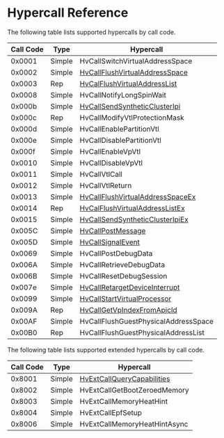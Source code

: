 # Hypercall Reference

The following table lists supported hypercalls by call code.

| Call Code | Type    | Hypercall                                                                           |
|-----------|---------|-------------------------------------------------------------------------------------|
| 0x0001    | Simple  | HvCallSwitchVirtualAddressSpace                                                     |
| 0x0002    | Simple  | [HvCallFlushVirtualAddressSpace](HvCallFlushVirtualAddressSpace.md)                 |
| 0x0003    | Rep     | [HvCalFlushVirtualAddressList](HvCalFlushVirtualAddressList.md)                     |
| 0x0008    | Simple  | HvCallNotifyLongSpinWait                                                            |
| 0x000b    | Simple  | [HvCallSendSyntheticClusterIpi](HvCallSendSyntheticClusterIpi.md)                   |
| 0x000c    | Rep     | HvCallModifyVtlProtectionMask                                                       |
| 0x000d    | Simple  | HvCallEnablePartitionVtl                                                            |
| 0x000e    | Simple  | HvCallDisablePartitionVtl                                                           |
| 0x000f    | Simple  | HvCallEnableVpVtl                                                                   |
| 0x0010    | Simple  | HvCallDisableVpVtl                                                                  |
| 0x0011    | Simple  | HvCallVtlCall                                                                       |
| 0x0012    | Simple  | HvCallVtlReturn                                                                     |
| 0x0013    | Simple  | [HvCallFlushVirtualAddressSpaceEx](HvCallFlushVirtualAddressSpaceEx.md)             |
| 0x0014    | Rep     | [HvCalFlushVirtualAddressListEx](HvCalFlushVirtualAddressListEx.md)                 |
| 0x0015    | Simple  | [HvCallSendSyntheticClusterIpiEx](HvCallSendSyntheticClusterIpiEx.md)               |
| 0x005C    | Simple  | [HvCallPostMessage](HvCallPostMessage.md)                                           |
| 0x005D    | Simple  | [HvCallSignalEvent](HvCallSignalEvent.md)                                           |
| 0x0069    | Simple  | HvCallPostDebugData                                                                 |
| 0x006A    | Simple  | HvCallRetrieveDebugData                                                             |
| 0x006B    | Simple  | HvCallResetDebugSession                                                             |
| 0x007e    | Simple  | [HvCallRetargetDeviceInterrupt](HvCallRetargetDeviceInterrupt.md)                   |
| 0x0099    | Simple  | [HvCallStartVirtualProcessor](HvCallStartVirtualProcessor.md)                       |
| 0x009A    | Rep     | [HvCallGetVpIndexFromApicId](HvCallGetVpIndexFromApicId.md)                         |
| 0x00AF    | Simple  | HvCallFlushGuestPhysicalAddressSpace                                                |
| 0x00B0    | Rep     | HvCallFlushGuestPhysicalAddressList                                                 |

The following table lists supported extended hypercalls by call code.

| Call Code | Type    | Hypercall                                                                           |
|-----------|---------|-------------------------------------------------------------------------------------|
| 0x8001    | Simple  | [HvExtCallQueryCapabilities](HvExtCallQueryCapabilities.md)                         |
| 0x8002    | Simple  | HvExtCallGetBootZeroedMemory                                                        |
| 0x8003    | Simple  | HvExtCallMemoryHeatHint                                                             |
| 0x8004    | Simple  | HvExtCallEpfSetup                                                                   |
| 0x8006    | Simple  | HvExtCallMemoryHeatHintAsync                                                        |

